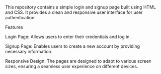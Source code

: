 This repository contains a simple login and signup page built using HTML and CSS. It provides a clean and responsive user interface for user authentication.

Features


Login Page: Allows users to enter their credentials and log in.


Signup Page: Enables users to create a new account by providing necessary information.



Responsive Design: The pages are designed to adapt to various screen sizes, ensuring a seamless user experience on different devices.

 
